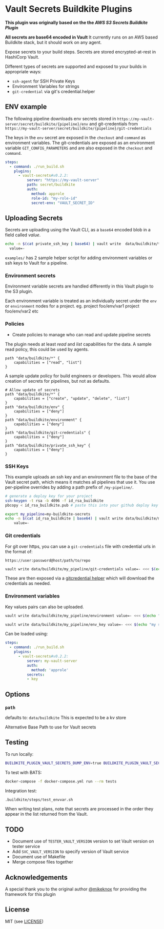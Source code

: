 # Vault Secrets Buildkite Plugins

__This plugin was originally based on the the *AWS S3 Secrets Buildkite Plugin*__

__All secrets are base64 encoded in Vault__
It currently runs on an AWS based Buildkite stack, but it should work on any agent.

Expose secrets to your build steps. Secrets are stored encrypted-at-rest in HashiCorp Vault.

Different types of secrets are supported and exposed to your builds in appropriate ways:

- `ssh-agent` for SSH Private Keys
- Environment Variables for strings
- `git-credential` via git's credential.helper

## ENV example

The following pipeline downloads env secrets stored in `https://my-vault-server/secret/buildkite/{pipeline}/env` and git-credentials from `https://my-vault-server/secret/buildkite/{pipeline}/git-credentials`

The keys in the `env` secret are exposed in the `checkout` and `command` as environment variables. The git-credentials are exposed as an environment variable `GIT_CONFIG_PARAMETERS` and are also exposed in the `checkout` and `command`.

```yml
steps:
  - command: ./run_build.sh
    plugins:
      - vault-secrets#v0.2.2:
          server: "https://my-vault-server"
          path: secret/buildkite
          auth:
            method: approle
            role-id: "my-role-id"
            secret-env: "VAULT_SECRET_ID"
```


## Uploading Secrets

Secrets are uploading using the Vault CLI, as a `base64` encoded blob in a field called *value*.

```sh
echo -n $(cat private_ssh_key | base64) | vault write  data/buildkite/test-pipeline/private_ssh_key \
  value=-
```

`examples/` has 2 sample helper script for adding environment variables or ssh keys to Vault for a pipeline.

### Environment secrets

Environment variable secrets are handled differently in this Vault plugin to the S3 plugin.

Each environment variable is treated as an individually secret under the `env` or `environment` nodes for a project.
eg.
project foo/env/var1
project foo/env/var2
etc

### Policies

- Create policies to manage who can read and update pipeline secrets

The plugin needs at least *read* and *list* capabilities for the data.
A sample read policy, this could be used by agents.

```text
path "data/buildkite/*" {
    capabilities = ["read", "list"]
}
```

A sample update policy for build engineers or developers.
This would allow creation of secrets for pipelines, but not as defaults.

```text
# Allow update of secrets
path "data/buildkite/*" {
    capabilities = ["create", "update", "delete", "list"]
}
path "data/buildkite/env" {
    capabilities = ["deny"]
}
path "data/buildkite/environment" {
    capabilities = ["deny"]
}
path "data/buildkite/git-credentials" {
    capabilities = ["deny"]
}
path "data/buildkite/private_ssh_key" {
    capabilities = ["deny"]
}
```

### SSH Keys

This example uploads an ssh key and an environment file to the base of the Vault secret path, which means it matches all pipelines that use it. You use per-pipeline overrides by adding a path prefix of `/my-pipeline/`.

```bash
# generate a deploy key for your project
ssh-keygen -t rsa -b 4096 -f id_rsa_buildkite
pbcopy < id_rsa_buildkite.pub # paste this into your github deploy key

export my_pipeline=my-buildkite-secrets
echo -n $(cat id_rsa_buildkite | base64) | vault write data/buildkite/my_pipeline/private_ssh_key \
    value=-
```

### Git credentials

For git over https, you can use a `git-credentials` file with credential urls in the format of:

```text
https://user:password@host/path/to/repo
```

```bash
vault write data/buildkite/my_pipeline/git-credentials value=- <<< $(echo "https://user:password@host/path/to/repo" | base64)
```

These are then exposed via a [gitcredential helper](https://git-scm.com/docs/gitcredentials) which will download the
credentials as needed.

### Environment variables

Key values pairs can also be uploaded.

```bash
vault write data/buildkite/my_pipeline/environment value=- <<< $(echo "MY_SECRET=blah" | base64)
```

```bash
vault write data/buildkite/my_pipeline/env_key value=- <<< $(echo "my secret"| base64)
```

Can be loaded using:

```yaml
steps:
  - command: ./run_build.sh
    plugins:
      - vault-secrets#v0.2.2:
          server: my-vault-server
          auth:
            method: 'approle'
          secrets:
          - key
```

## Options

### `path`

defaults to: `data/buildkite`
This is expected to be a kv store

Alternative Base Path to use for Vault secrets

## Testing

To run locally:

```bash
BUILDKITE_PLUGIN_VAULT_SECRETS_DUMP_ENV=true BUILDKITE_PLUGIN_VAULT_SECRETS_ADDR=http://0.0.0.0:8200 BUILDKITE_PIPELINE_SLUG=my_pipeline hooks/environment
```

To test with BATS:

```bash
docker-compose -f docker-compose.yml run --rm tests
```

Integration test:

```bash
.buildkite/steps/test_envvar.sh
```

When writing test plans, note that secrets are processed in the order they appear in the list returned from the Vault.

## TODO

- Document use of `TESTER_VAULT_VERSION` version to set Vault version on tester service
- Add `SVC_VAULT_VERSION` to specify version of Vault service
- Document use of Makefile
- Merge compose files together

## Acknowledgements
A special thank you to the original author [@mikeknox](https://github.com/mikeknox) for providing the framework for this plugin


## License

MIT (see [LICENSE](LICENSE))
